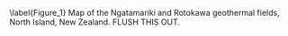 \label{Figure_1} Map of the Ngatamariki and Rotokawa geothermal fields, North Island, New Zealand. FLUSH THIS OUT.